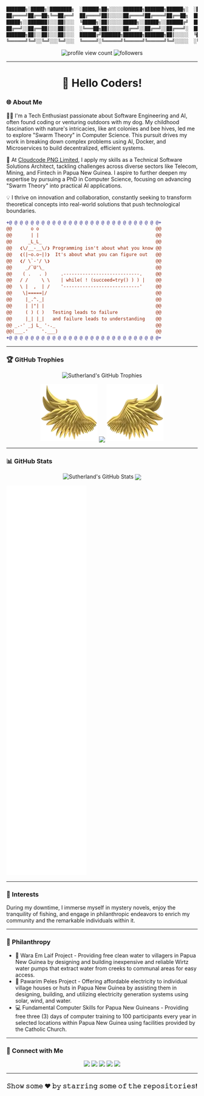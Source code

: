 ```diff

███████╗░█████╗░████████╗  ░██████╗██╗░░░░░███████╗███████╗██████╗░  ░█████╗░░█████╗░██████╗░███████╗
██╔════╝██╔══██╗╚══██╔══╝  ██╔════╝██║░░░░░██╔════╝██╔════╝██╔══██╗  ██╔══██╗██╔══██╗██╔══██╗██╔════╝
█████╗░░███████║░░░██║░░░  ╚█████╗░██║░░░░░█████╗░░█████╗░░██████╔╝  ██║░░╚═╝██║░░██║██║░░██║█████╗░░
██╔══╝░░██╔══██║░░░██║░░░  ░╚═══██╗██║░░░░░██╔══╝░░██╔══╝░░██╔═══╝░  ██║░░██╗██║░░██║██║░░██║██╔══╝░░
███████╗██║░░██║░░░██║░░░  ██████╔╝███████╗███████╗███████╗██║░░░░░  ╚█████╔╝╚█████╔╝██████╔╝███████╗
╚══════╝╚═╝░░╚═╝░░░╚═╝░░░  ╚═════╝░╚══════╝╚══════╝╚══════╝╚═╝░░░░░  ░╚════╝░░╚════╝░╚═════╝░╚══════╝
```
<p align="center">
  <img src="https://komarev.com/ghpvc/?username=sutherlandnele&style=flat-square&color=blue" alt="profile view count"/>
  <img src="https://img.shields.io/github/followers/sutherlandnele?label=Followers&style=social" alt="followers"/>
</p>

---

<h1 align="center">👋 Hello Coders!</h1>

### 🌐 About Me

👨‍💻 I'm a Tech Enthusiast passionate about Software Engineering and AI, often found coding or venturing outdoors with my dog. My childhood fascination with nature's intricacies, like ant colonies and bee hives, led me to explore "Swarm Theory" in Computer Science. This pursuit drives my work in breaking down complex problems using AI, Docker, and Microservices to build decentralized, efficient systems.

🚀 At <a href="https://www.cloudcode.com.pg" target="_blank">Cloudcode PNG Limited</a>, I apply my skills as a Technical Software Solutions Architect, tackling challenges across diverse sectors like Telecom, Mining, and Fintech in Papua New Guinea. I aspire to further deepen my expertise by pursuing a PhD in Computer Science, focusing on advancing "Swarm Theory" into practical AI applications.

💡 I thrive on innovation and collaboration, constantly seeking to transform theoretical concepts into real-world solutions that push technological boundaries.

```diff
+@ @ @ @ @ @ @ @ @ @ @ @ @ @ @ @ @ @ @ @ @ @ @ @ @ @ @ @+
@@       o o                                           @@
@@       | |                                           @@
@@      _L_L_                                          @@
@@   ❮\/__-__\/❯ Programming isn't about what you know @@
@@   ❮(|~o.o~|)❯  It's about what you can figure out   @@
@@   ❮/ \`-'/ \❯                                       @@
@@     _/`U'\_                                         @@
@@    ( .   . )     .----------------------------.     @@
@@   / /     \ \    | while( ! (succeed=try() ) ) |    @@
@@   \ |  ,  | /    '----------------------------'     @@
@@    \|=====|/                                        @@
@@     |_.^._|                                         @@
@@     | |"| |                                         @@
@@     ( ) ( )   Testing leads to failure              @@
@@     |_| |_|   and failure leads to understanding    @@
@@ _.-' _j L_ '-._                                     @@
@@(___.'     '.___)                                    @@
+@ @ @ @ @ @ @ @ @ @ @ @ @ @ @ @ @ @ @ @ @ @ @ @ @ @ @ @+
```

---
### 🏆 GitHub Trophies

<p align="center">
  <img src="https://github-profile-trophy.vercel.app/?username=sutherlandnele&column=10&margin-w=15&margin-h=15&no-bg=true&no-frame=true&theme=juicyfresh" alt="Sutherland's GitHub Trophies"/>
</p>

<p align="center">
  <img height="150" width="150" src="WEBP/left.webp"/>
  <img align="center" src="https://github-readme-streak-stats.herokuapp.com/?user=sutherlandnele&theme=dark&hide_border=true"/>
  <img height="150" width="150" src="WEBP/right.webp"/>
</p>

---

### 📊 GitHub Stats

<p align="center">
  <img src="https://github-readme-stats.vercel.app/api?username=sutherlandnele&show_icons=true&theme=algolia" alt="Sutherland's GitHub Stats"/>
 <!--<img height="195px" src="https://github-readme-stats.vercel.app/api/top-langs/?username=sutherlandnele&text_color=FFFFFF&bg_color=000000&title_color=94b4a4&layout=compact&langs_count=15&hide_border=true" />-->
 <!--<img align="center" height="195px" src="https://gists-readme.yizack.com/api?user=sutherlandnele" />-->
   <img align="center" src="https://github-readme-activity-graph.vercel.app/graph?username=sutherlandnele&theme=react-dark&hide_border=true&area=true" />
</p>

![GitHub Metrics](./github-metrics.svg)

---

### 🎣 Interests

During my downtime, I immerse myself in mystery novels, enjoy the tranquility of fishing, and engage in philanthropic endeavors to enrich my community and the remarkable individuals within it.

---

### 🚀 Philanthropy

* 🚰 Wara Em Laif Project - Providing free clean water to villagers in Papua New Guinea by designing and building inexpensive and reliable Wirtz water pumps that extract water from creeks to communal areas for easy access.
* 🔌 Pawarim Peles Project - Offering affordable electricity to individual village houses or huts in Papua New Guinea by assisting them in designing, building, and utilizing electricity generation systems using solar, wind, and water.
* 💻 Fundamental Computer Skills for Papua New Guineans - Providing free three (3) days of computer training to 100 participants every year in selected locations within Papua New Guinea using facilities provided by the Catholic Church.

---

### 🤝 Connect with Me

<p align="center">
  <a href="https://www.linkedin.com/in/suthzy/" target="_blank"><img src="https://img.shields.io/badge/-LinkedIn-%230077B5?style=flat&logo=LinkedIn&logoColor=white"/></a>
  <a href="https://twitter.com/suthzy" target="_blank"><img src="https://img.shields.io/twitter/follow/suthzy?label=Follow&style=social" /></a>
  <!--<a href="https://g.dev/suthzy" target="_blank"><img src="https://img.shields.io/badge/-Google_Developer-%234285F4?style=flat&logo=Google&logoColor=white" /></a>-->
  <a href="https://www.youtube.com/channel/UCTwEHtse7yzRgVm4HZRIbT" target="_blank"><img src="https://img.shields.io/badge/-YouTube-%23FF0000?style=flat&logo=YouTube&logoColor=white"/></a>
  <a href="https://www.facebook.com/cloudcodepng" target="_blank"><img src="https://img.shields.io/badge/-Facebook-%231877F2?style=flat&logo=Facebook&logoColor=white"/></a>
  <a href="https://wa.me/+67579264133" target="_blank"><img src="https://img.shields.io/badge/-WhatsApp-%2325D366?style=flat&logo=WhatsApp&logoColor=white"/></a>

</p>

---

<div align="center">

### 𝚂𝚑𝚘𝚠 𝚜𝚘𝚖𝚎 ❤️ 𝚋𝚢 𝚜𝚝𝚊𝚛𝚛𝚒𝚗𝚐 𝚜𝚘𝚖𝚎 𝚘𝚏 𝚝𝚑𝚎 𝚛𝚎𝚙𝚘𝚜𝚒𝚝𝚘𝚛𝚒𝚎𝚜!

</div>

